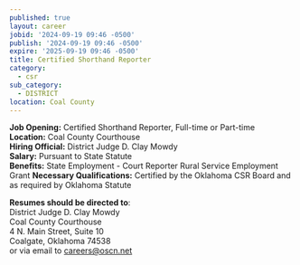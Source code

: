 ```yaml
---
published: true
layout: career
jobid: '2024-09-19 09:46 -0500'
publish: '2024-09-19 09:46 -0500'
expire: '2025-09-19 09:46 -0500'
title: Certified Shorthand Reporter
category:
  - csr
sub_category:
  - DISTRICT
location: Coal County
---
```

**Job Opening:** Certified Shorthand Reporter, Full-time or Part-time  
**Location:** Coal County Courthouse  
**Hiring Official:** District Judge D. Clay Mowdy  
**Salary:** Pursuant to State Statute  
**Benefits:** State Employment - Court Reporter Rural Service Employment Grant
**Necessary Qualifications:** Certified by the Oklahoma CSR Board and as required by Oklahoma Statute  
 
**Resumes should be directed to**:  
District Judge D. Clay Mowdy  
Coal County Courthouse  
4 N. Main Street, Suite 10  
Coalgate, Oklahoma 74538  
or via email to [careers@oscn.net](mailto:careers@oscn.net?subject=coal-county-reporter)
